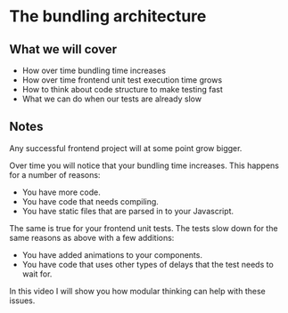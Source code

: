 # The bundling architecture

## What we will cover

- How over time bundling time increases
- How over time frontend unit test execution time grows
- How to think about code structure to make testing fast
- What we can do when our tests are already slow

## Notes

Any successful frontend project will at some point grow bigger.

Over time you will notice that your bundling time increases.
This happens for a number of reasons:

- You have more code.
- You have code that needs compiling.
- You have static files that are parsed in to your Javascript.

The same is true for your frontend unit tests.
The tests slow down for the same reasons as above with a few additions:

- You have added animations to your components.
- You have code that uses other types of delays that the test needs to wait for.

In this video I will show you how modular thinking can help with these issues.
